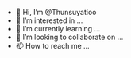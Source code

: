 - 👋 Hi, I’m @Thunsuyatioo
- 👀 I’m interested in ...
- 🌱 I’m currently learning ...
- 💞️ I’m looking to collaborate on ...
- 📫 How to reach me ...

<!---
Thunsuyatioo/Thunsuyatioo is a ✨ special ✨ repository because its `README.md` (this file) appears on your GitHub profile.
You can click the Preview link to take a look at your changes.
--->
